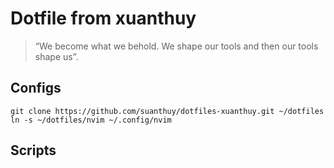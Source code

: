# Dotfile from xuanthuy

> “We become what we behold. We shape our tools and then our tools shape us”.

## Configs

```
git clone https://github.com/suanthuy/dotfiles-xuanthuy.git ~/dotfiles
ln -s ~/dotfiles/nvim ~/.config/nvim
```

## Scripts
